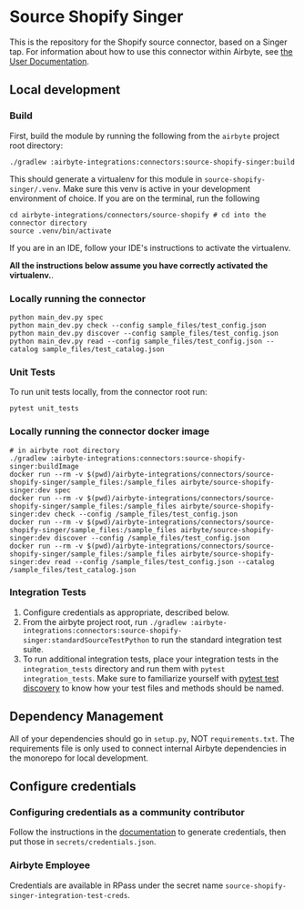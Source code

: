 # Source Shopify Singer

This is the repository for the Shopify source connector, based on a Singer tap.
For information about how to use this connector within Airbyte, see [the User Documentation](https://docs.airbyte.io/integrations/sources/shopify).

## Local development
### Build
First, build the module by running the following from the `airbyte` project root directory: 
```
./gradlew :airbyte-integrations:connectors:source-shopify-singer:build
```

This should generate a virtualenv for this module in `source-shopify-singer/.venv`. Make sure this venv is active in your
development environment of choice. If you are on the terminal, run the following
```
cd airbyte-integrations/connectors/source-shopify # cd into the connector directory
source .venv/bin/activate
```
If you are in an IDE, follow your IDE's instructions to activate the virtualenv. 

**All the instructions below assume you have correctly activated the virtualenv.**.

### Locally running the connector
```
python main_dev.py spec
python main_dev.py check --config sample_files/test_config.json
python main_dev.py discover --config sample_files/test_config.json
python main_dev.py read --config sample_files/test_config.json --catalog sample_files/test_catalog.json
```

### Unit Tests
To run unit tests locally, from the connector root run:
```
pytest unit_tests
```


### Locally running the connector docker image
```
# in airbyte root directory
./gradlew :airbyte-integrations:connectors:source-shopify-singer:buildImage
docker run --rm -v $(pwd)/airbyte-integrations/connectors/source-shopify-singer/sample_files:/sample_files airbyte/source-shopify-singer:dev spec
docker run --rm -v $(pwd)/airbyte-integrations/connectors/source-shopify-singer/sample_files:/sample_files airbyte/source-shopify-singer:dev check --config /sample_files/test_config.json
docker run --rm -v $(pwd)/airbyte-integrations/connectors/source-shopify-singer/sample_files:/sample_files airbyte/source-shopify-singer:dev discover --config /sample_files/test_config.json
docker run --rm -v $(pwd)/airbyte-integrations/connectors/source-shopify-singer/sample_files:/sample_files airbyte/source-shopify-singer:dev read --config /sample_files/test_config.json --catalog /sample_files/test_catalog.json
```

### Integration Tests 
1. Configure credentials as appropriate, described below.
1. From the airbyte project root, run `./gradlew :airbyte-integrations:connectors:source-shopify-singer:standardSourceTestPython` to run the standard integration test suite.
1. To run additional integration tests, place your integration tests in the `integration_tests` directory and run them with `pytest integration_tests`.
   Make sure to familiarize yourself with [pytest test discovery](https://docs.pytest.org/en/latest/goodpractices.html#test-discovery) to know how your test files and methods should be named.

## Dependency Management
All of your dependencies should go in `setup.py`, NOT `requirements.txt`. The requirements file is only used to connect internal Airbyte dependencies in the monorepo for local development.

## Configure credentials
### Configuring credentials as a community contributor
Follow the instructions in the [documentation](https://docs.airbyte.io/integrations/sources/shopify) to generate credentials, then put those
in `secrets/credentials.json`.

### Airbyte Employee
Credentials are available in RPass under the secret name `source-shopify-singer-integration-test-creds`.
